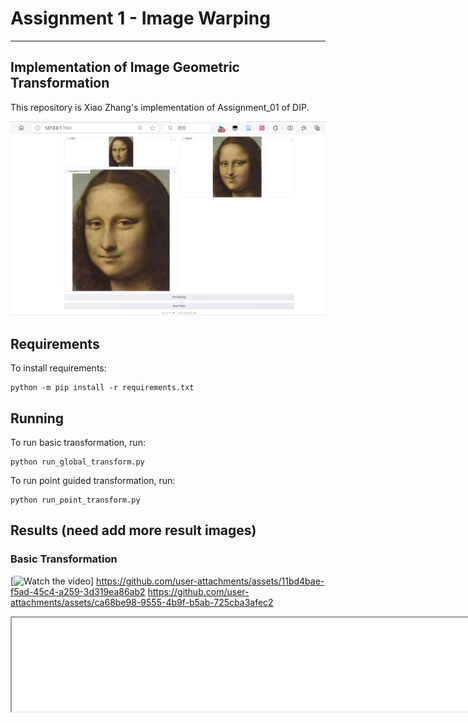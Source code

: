 # Assignment 1 - Image Warping

---
## Implementation of Image Geometric Transformation

This repository is Xiao Zhang's implementation of Assignment_01 of DIP. 

<img src="images/0.png" alt="alt text" width="800">

## Requirements

To install requirements:

```setup
python -m pip install -r requirements.txt
```


## Running

To run basic transformation, run:

```basic
python run_global_transform.py
```

To run point guided transformation, run:

```point
python run_point_transform.py
```

## Results (need add more result images)
### Basic Transformation
[![Watch the video](https://github.com/GrowLaugh/zuoye/issues/1#issue-2555831388)]
https://github.com/user-attachments/assets/11bd4bae-f5ad-45c4-a259-3d319ea86ab2
https://github.com/user-attachments/assets/ca68be98-9555-4b9f-b5ab-725cba3afec2
<iframe src="images/mnls.tr.mp4" alt="alt text" width="800">

### Point Guided Deformation:
<iframe src="images/cxk2.pt.mp4" alt="alt text" width="800">
<iframe src="images/cxk.pt.mp4" alt="alt text" width="800">
<iframe src="images/mnls.pt.mp4" alt="alt text" width="800">


## Acknowledgement

>📋 Thanks for the algorithms proposed by [Image Deformation Using Moving Least Squares](https://people.engr.tamu.edu/schaefer/research/mls.pdf).
